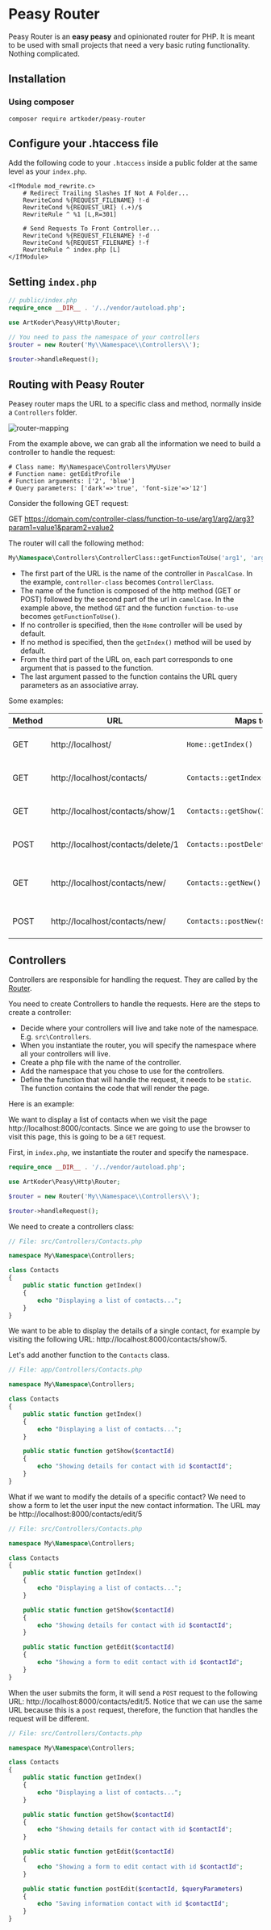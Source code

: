 # Peasy Router
Peasy Router is an **easy peasy** and opinionated router for PHP.
It is meant to be used with small projects that need a very basic
ruting functionality. Nothing complicated.

## Installation

### Using composer

```shell
composer require artkoder/peasy-router
```

## Configure your .htaccess file

Add the following code to your `.htaccess` inside a public folder
at the same level as your `index.php`. 

```
<IfModule mod_rewrite.c>
    # Redirect Trailing Slashes If Not A Folder...
    RewriteCond %{REQUEST_FILENAME} !-d
    RewriteCond %{REQUEST_URI} (.+)/$
    RewriteRule ^ %1 [L,R=301]

    # Send Requests To Front Controller...
    RewriteCond %{REQUEST_FILENAME} !-d
    RewriteCond %{REQUEST_FILENAME} !-f
    RewriteRule ^ index.php [L]
</IfModule>

```

## Setting `index.php`

```php
// public/index.php
require_once __DIR__ . '/../vendor/autoload.php';

use ArtKoder\Peasy\Http\Router;

// You need to pass the namespace of your controllers
$router = new Router('My\\Namespace\\Controllers\\');

$router->handleRequest();
```

## Routing with Peasy Router

Peasey router maps the URL to a specific class and method,
normally inside a `Controllers` folder.

![router-mapping](router-mapping.png)

From the example above, we can grab all the information we need to build a controller to handle the request:

```
# Class name: My\Namespace\Controllers\MyUser
# Function name: getEditProfile
# Function arguments: ['2', 'blue']
# Query parameters: ['dark'=>'true', 'font-size'=>'12']
```

Consider the following GET request:

GET https://domain.com/controller-class/function-to-use/arg1/arg2/arg3?param1=value1&param2=value2
 

The router will call the following method:

```php
My\Namespace\Controllers\ControllerClass::getFunctionToUse('arg1', 'arg2', 'arg3',['param1'=>'value1', 'param2'=>'value2']);
```

* The first part of the URL is the name of the controller in `PascalCase`. In the example, `controller-class` 
  becomes `ControllerClass`. 
* The name of the function is composed of the http method (GET or POST) followed by the
  second part of the url in `camelCase`. In the example above, the method `GET` and the function `function-to-use` 
  becomes `getFunctionToUse()`.
* If no controller is specified, then the `Home` controller will be used by default.
* If no method is specified, then the `getIndex()` method will be used by default.
* From the third part of the URL on, each part corresponds to one argument that is passed to the function.
* The last argument passed to the function contains the URL query parameters as an associative array.

Some examples:

| Method | URL                                | Maps to                           | Comment                  |
| ------ | ---------------------------------- | --------------------------------- | ------------------------ |
| GET    | http://localhost/                  | `Home::getIndex()`                | Show home page           |
| GET    | http://localhost/contacts/         | `Contacts::getIndex()`            | Show list of contacts    |
| GET    | http://localhost/contacts/show/1   | `Contacts::getShow(1)`            | Show contact with id 1   |
| POST   | http://localhost/contacts/delete/1 | `Contacts::postDelete(1)`         | Delete contact with id 1 |
| GET    | http://localhost/contacts/new/     | `Contacts::getNew()`              | Show new contact form    |
| POST   | http://localhost/contacts/new/     | `Contacts::postNew($queryParams)` | Create new contact       |

## Controllers

Controllers are responsible for handling the request. They are called by the [Router](#routing).

You need to create Controllers to handle the requests. Here are the steps to create a controller:
- Decide where your controllers will live and take note of the namespace. E.g. `src\Controllers`.
- When you instantiate the router, you will specify the namespace where all your controllers will live.
- Create a php file with the name of the controller. 
- Add the namespace that you chose to use for the controllers.
- Define the function that will handle the request, it needs to be `static`. The function contains the code that will
  render the page.

Here is an example:

We want to display a list of contacts when we visit the page http://localhost:8000/contacts.
Since we are going to use the browser to visit this page, this is going to be a `GET` request.

First, in `index.php`, we instantiate the router and specify the namespace.
```php
require_once __DIR__ . '/../vendor/autoload.php';

use ArtKoder\Peasy\Http\Router;

$router = new Router('My\\Namespace\\Controllers\\');

$router->handleRequest();

```

We need to create a controllers class:

```php
// File: src/Controllers/Contacts.php

namespace My\Namespace\Controllers;

class Contacts
{
    public static function getIndex()
    {
        echo "Displaying a list of contacts...";
    }
}
```

We want to be able to display the details of a single contact, for example by visiting the following URL:
http://localhost:8000/contacts/show/5.

Let's add another function to the `Contacts` class.

```php
// File: app/Controllers/Contacts.php

namespace My\Namespace\Controllers;

class Contacts
{
    public static function getIndex()
    {
        echo "Displaying a list of contacts...";
    }

    public static function getShow($contactId) 
    {
        echo "Showing details for contact with id $contactId";
    }
}
```

What if we want to modify the details of a specific contact? We need to show a form to let the user input the
new contact information. The URL may be http://localhost:8000/contacts/edit/5

```php
// File: src/Controllers/Contacts.php

namespace My\Namespace\Controllers;

class Contacts
{
    public static function getIndex()
    {
        echo "Displaying a list of contacts...";
    }

    public static function getShow($contactId) 
    {
        echo "Showing details for contact with id $contactId";
    }

    public static function getEdit($contactId)
    {
        echo "Showing a form to edit contact with id $contactId";
    }
}
```

When the user submits the form, it will send a `POST` request to the following URL:
http://localhost:8000/contacts/edit/5. Notice that we can use the same URL
because this is a `post` request, therefore, the function that handles the request
will be different.

```php
// File: src/Controllers/Contacts.php

namespace My\Namespace\Controllers;

class Contacts
{
    public static function getIndex()
    {
        echo "Displaying a list of contacts...";
    }

    public static function getShow($contactId) 
    {
        echo "Showing details for contact with id $contactId";
    }

    public static function getEdit($contactId)
    {
        echo "Showing a form to edit contact with id $contactId";
    }

    public static function postEdit($contactId, $queryParameters)
    {
        echo "Saving information contact with id $contactId";
    }
}
```


